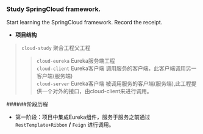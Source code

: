 ### Study SpringCloud framework.  
  
Start learning the SpringCloud framework. Record the receipt.

* **项目结构**
> `cloud-study`  聚合工程父工程
>> `cloud-eureka`  Eureka服务端工程  
>> `cloud-client`  Eureka客户端 调用服务的客户端，此客户端调用另一客户端(服务端)    
>> `cloud-server`  Eureka客户端 被调用服务的客户端(服务端),此工程提供一个对外的接口，由cloud-client来进行调用。  
  
######阶段历程  
* 第一阶段：项目中集成Eureka组件，服务于服务之前通过`RestTemplate+Ribbon` **/** `Feign` 进行调用。   
    
    